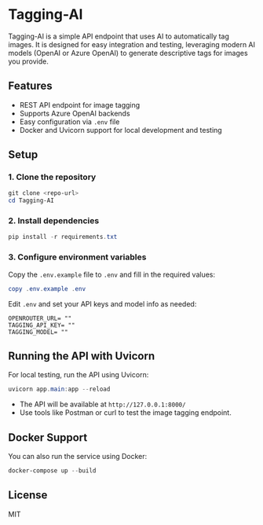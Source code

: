 # Tagging-AI

Tagging-AI is a simple API endpoint that uses AI to automatically tag images. It is designed for easy integration and testing, leveraging modern AI models (OpenAI or Azure OpenAI) to generate descriptive tags for images you provide.

## Features

- REST API endpoint for image tagging
- Supports Azure OpenAI backends
- Easy configuration via `.env` file
- Docker and Uvicorn support for local development and testing

## Setup

### 1. Clone the repository

```powershell
git clone <repo-url>
cd Tagging-AI
```

### 2. Install dependencies

```powershell
pip install -r requirements.txt
```

### 3. Configure environment variables

Copy the `.env.example` file to `.env` and fill in the required values:

```powershell
copy .env.example .env
```

Edit `.env` and set your API keys and model info as needed:

```
OPENROUTER_URL= ""
TAGGING_API_KEY= ""
TAGGING_MODEL= ""
```

## Running the API with Uvicorn

For local testing, run the API using Uvicorn:

```powershell
uvicorn app.main:app --reload
```

- The API will be available at `http://127.0.0.1:8000/`
- Use tools like Postman or curl to test the image tagging endpoint.

## Docker Support

You can also run the service using Docker:

```powershell
docker-compose up --build
```

## License

MIT
